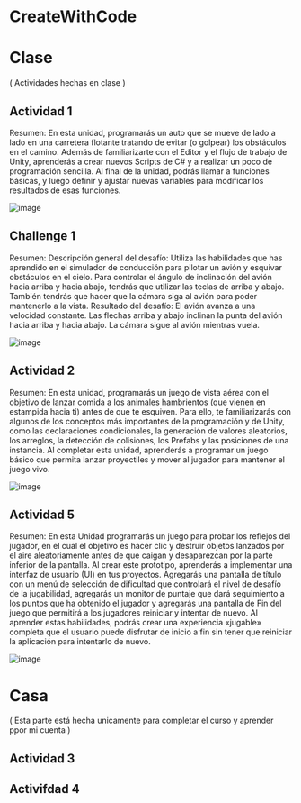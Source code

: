 # CreateWithCode

# Clase
( Actividades hechas en clase )
## Actividad 1
Resumen: 
En esta unidad, programarás un auto que se mueve de lado a lado en una carretera flotante tratando de evitar (o golpear) los obstáculos en el camino. Además de familiarizarte con el Editor y el flujo de trabajo de Unity, aprenderás a crear nuevos Scripts de C# y a realizar un poco de programación sencilla. Al final de la unidad, podrás llamar a funciones básicas, y luego definir y ajustar nuevas variables para modificar los resultados de esas funciones. 

![image](https://github.com/user-attachments/assets/d23ee387-878b-4004-b8ab-4080ccd8a533)

## Challenge 1
Resumen:
Descripción general del desafío: 
Utiliza las habilidades que has aprendido en el simulador de conducción para pilotar un avión y esquivar obstáculos en el cielo. Para controlar el ángulo de inclinación del avión hacia arriba y hacia abajo, tendrás que utilizar las teclas de arriba y abajo. También tendrás que hacer que la cámara siga al avión para poder mantenerlo a la vista. 
Resultado del desafío:
El avión avanza a una velocidad constante.
Las flechas arriba y abajo inclinan la punta del avión hacia arriba y hacia abajo.
La cámara sigue al avión mientras vuela.

![image](https://github.com/user-attachments/assets/1e36634d-2ea2-4d73-bf97-902c62042c30)

## Actividad 2 
Resumen:
En esta unidad, programarás un juego de vista aérea con el objetivo de lanzar comida a los animales hambrientos (que vienen en estampida hacia ti) antes de que te esquiven. Para ello, te familiarizarás con algunos de los conceptos más importantes de la programación y de Unity, como las declaraciones condicionales, la generación de valores aleatorios, los arreglos, la detección de colisiones, los Prefabs y las posiciones de una instancia. Al completar esta unidad, aprenderás a programar un juego básico que permita lanzar proyectiles y mover al jugador para mantener el juego vivo.

![image](https://github.com/user-attachments/assets/717cec8f-285c-4cd2-9b00-728920af4cb8)


## Actividad 5
Resumen:
En esta Unidad programarás un juego para probar los reflejos del jugador, en el cual el objetivo es hacer clic y destruir objetos lanzados por el aire aleatoriamente antes de que caigan y desaparezcan por la parte inferior de la pantalla. Al crear este prototipo, aprenderás a implementar una interfaz de usuario (UI) en tus proyectos. Agregarás una pantalla de título con un menú de selección de dificultad que controlará el nivel de desafío de la jugabilidad, agregarás un monitor de puntaje que dará seguimiento a los puntos que ha obtenido el jugador y agregarás una pantalla de Fin del juego que permitirá a los jugadores reiniciar y intentar de nuevo. Al aprender estas habilidades, podrás crear una experiencia «jugable» completa que el usuario puede disfrutar de inicio a fin sin tener que reiniciar la aplicación para intentarlo de nuevo. 

![image](https://github.com/user-attachments/assets/1222df19-2ac3-44a4-9a01-70341c296468)


# Casa
( Esta parte está hecha unicamente para completar el curso y aprender ppor mi cuenta )
## Actividad 3
## Activifdad 4
